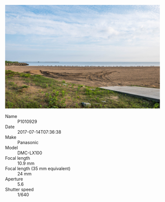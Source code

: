 [![P1010929](/photos/hd/P1010929.jpg)](/photos/full/P1010929.jpg?raw=true)

<dl>
  <dt>Name</dt>
  <dd>P1010929</dd>
  <dt>Date</dt>
  <dd>2017-07-14T07:36:38</dd>
  <dt>Make</dt>
  <dd>Panasonic</dd>
  <dt>Model</dt>
  <dd>DMC-LX100</dd>
  <dt>Focal length</dt>
  <dd>10.9 mm</dd>
  <dt>Focal length (35 mm equivalent)</dt>
  <dd>24 mm</dd>
  <dt>Aperture</dt>
  <dd>5.6</dd>
  <dt>Shutter speed</dt>
  <dd>1/640</dd>
</dl>
